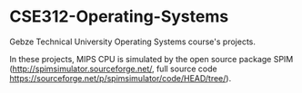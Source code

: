 # CSE312-Operating-Systems

Gebze Technical University Operating Systems course's projects. 

In these projects, MIPS CPU is simulated by the open source package SPIM (http://spimsimulator.sourceforge.net/, full source code https://sourceforge.net/p/spimsimulator/code/HEAD/tree/).
